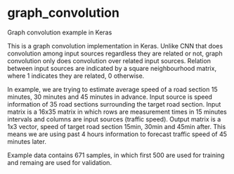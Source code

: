 # graph_convolution
Graph convolution example in Keras

This is a graph convolution implementation in Keras.
Unlike CNN that does convolution among input sources regardless they are related or not, graph convolution only does convolution over related input sources.
Relation between input sources are indicated by a square neighbourhood matrix, where 1 indicates they are related, 0 otherwise.

In example, we are trying to estimate average speed of a road section 15 minutes, 30 minutes and 45 minutes in advance.
Input source is speed information of 35 road sections surrounding the target road section. 
Input matrix is a 16x35 matrix in which rows are measurement times in 15 minutes intervals and columns are input sources (traffic speed).
Output matrix is a 1x3 vector, speed of target road section 15min, 30min and 45min after.
This means we are using past 4 hours information to forecast traffic speed of 45 minutes later. 

Example data contains 671 samples, in which first 500 are used for training and remaing are used for validation.
